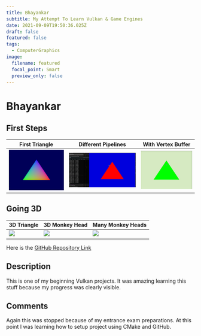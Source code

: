 ```yaml
---
title: Bhayankar
subtitle: My Attempt To Learn Vulkan & Game Engines
date: 2021-09-09T19:50:36.025Z
draft: false
featured: false
tags:
  - ComputerGraphics
image:
  filename: featured
  focal_point: Smart
  preview_only: false
---
```

# Bhayankar

## First Steps

| First Triangle          | Different Pipelines     | With Vertex Buffer     |
| ----------------------- | ----------------------- | ---------------------- |
| ![](first-triangle.gif) | ![](toggle-shaders.gif) | ![](vertex-buffer.gif) |

## Going 3D

| 3D Triangle           | 3D Monkey Head       | Many Monkey Heads |
| --------------------- | -------------------- | ----------------- |
| ![](camera-start.gif) | ![](monkey-head.gif) | ![](many-monkey-heads.gif) |


Here is the [GitHub Repository Link](https://github.com/brightprogrammer/Bhayankar)

## Description

This is one of my beginning Vulkan projects. It was amazing learning this stuff because my progress was clearly visible.

## Comments

Again this was stopped because of my entrance exam preparations. At this point I was learning how to setup project using CMake and GitHub.